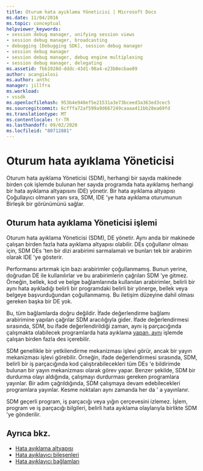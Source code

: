 ```yaml
---
title: Oturum hata ayıklama Yöneticisi | Microsoft Docs
ms.date: 11/04/2016
ms.topic: conceptual
helpviewer_keywords:
- session debug manager, unifying session views
- session debug manager, broadcasting
- debugging [Debugging SDK], session debug manager
- session debug manager
- session debug manager, debug engine multiplexing
- session debug manager, delegating
ms.assetid: fbb1928d-dddc-43d1-98a4-e23b0ecbae09
author: acangialosi
ms.author: anthc
manager: jillfra
ms.workload:
- vssdk
ms.openlocfilehash: 953b4e948ef5e21531a3e73bceed3a363ed3cec5
ms.sourcegitcommit: 6cfffa72af599a9d667249caaaa411bb28ea69fd
ms.translationtype: MT
ms.contentlocale: tr-TR
ms.lasthandoff: 09/02/2020
ms.locfileid: "80712881"
---
```

# <a name="session-debug-manager"></a>Oturum hata ayıklama Yöneticisi
Oturum hata ayıklama Yöneticisi (SDM), herhangi bir sayıda makinede birden çok işlemde bulunan her sayıda programda hata ayıklamış herhangi bir hata ayıklama altyapısını (DE) yönetir. Bir hata ayıklama altyapısı Çoğullayıcı olmanın yanı sıra, SDM, IDE 'ye hata ayıklama oturumunun Birleşik bir görünümünü sağlar.

## <a name="session-debug-manager-operation"></a>Oturum hata ayıklama Yöneticisi işlemi
 Oturum hata ayıklama Yöneticisi (SDM), DE yönetir. Aynı anda bir makinede çalışan birden fazla hata ayıklama altyapısı olabilir. DEs çoğullanır olması için, SDM DEs 'ten bir dizi arabirimi sarmalamalı ve bunları tek bir arabirim olarak IDE 'ye gösterir.

 Performansı artırmak için bazı arabirimler çoğullanmamış. Bunun yerine, doğrudan DE ile kullanılırlar ve bu arabirimlerin çağrıları SDM 'ye gitmez. Örneğin, bellek, kod ve belge bağlamlarında kullanılan arabirimler, belirli bir aynı hata ayıkladığı belirli bir programdaki belirli bir yönerge, bellek veya belgeye başvurduğundan çoğullanmamış. Bu iletişim düzeyine dahil olması gereken başka bir DE yok.

 Bu, tüm bağlamlarda doğru değildir. İfade değerlendirme bağlamı arabirimine yapılan çağrılar SDM aracılığıyla gider. İfade değerlendirmesi sırasında, SDM, bu ifade değerlendirildiği zaman, aynı iş parçacığında çalışmakta olabilecek programlarda hata ayıklama [yapan, aynı](../../extensibility/debugger/reference/idebugexpression2.md) işlemde çalışan birden fazla des içerebilir.

 SDM genellikle bir yetkilendirme mekanizması işlevi görür, ancak bir yayın mekanizması işlevi görebilir. Örneğin, ifade değerlendirmesi sırasında, SDM, belirli bir iş parçacığında kod çalıştırabilecekleri tüm DEs 'e bildirimde bulunan bir yayın mekanizması olarak görev yapar. Benzer şekilde, SDM bir durdurma olayı aldığında, çalışmayı durdurması gereken programlara yayınlar. Bir adım çağrıldığında, SDM çalışmaya devam edebilecekleri programlara yayınlar. Kesme noktaları aynı zamanda her da ' a yayınlanır.

 SDM geçerli program, iş parçacığı veya yığın çerçevesini izlemez. İşlem, program ve iş parçacığı bilgileri, belirli hata ayıklama olaylarıyla birlikte SDM 'ye gönderilir.

## <a name="see-also"></a>Ayrıca bkz.
- [Hata ayıklama altyapısı](../../extensibility/debugger/debug-engine.md)
- [Hata ayıklayıcı bileşenleri](../../extensibility/debugger/debugger-components.md)
- [Hata ayıklayıcı bağlamları](../../extensibility/debugger/debugger-contexts.md)
